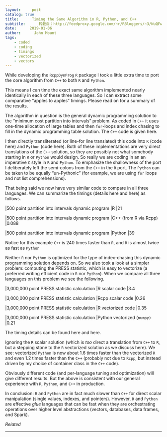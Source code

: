 ```yaml
---
layout:     post
catalog: true
title:      Timing the Same Algorithm in R, Python, and C++
subtitle:      转载自：http://feedproxy.google.com/~r/RBloggers/~3/NuQFw3zp1i8/
date:      2019-01-06
author:      John Mount
tags:
    - coded
    - coding
    - timings
    - vectorized
    - vectors
---
```






While developing the `RcppDynProg` `R` package I took a little extra time to port the core algorithm from `C++` to both `R` and `Python`.


This means I can time the exact same algorithm implemented nearly identically in each of these three languages. So I can extract some comparative “apples to apples” timings. Please read on for a summary of the results.






The algorithm in question is the general dynamic programming solution to the “minimum cost partition into intervals” problem. As coded in `C++` it uses one-time allocation of large tables and then `for`-loops and index chasing to fill in the dynamic programming table solution. The `C++` code is given here.


I then directly transliterated (or line-for line translated) this code into `R` (code here) and `Python` (code here). Both of these implementations are very direct translations of the `C++` solution, so they are possibly not what somebody starting in `R` or `Python` would design. So really we are coding in an an imperative `C` style in `R` and `Python`. To emphasize the shallowness of the port I deliberately left the semi-colons from the `C++` in the `R` port. The `Python` can be taken to be equally “un-Pythonic” (for example, we are using `for` loops and not list comprehensions).


That being said we now have very similar code to compare in all three languages. We can summarize the timings (details here and here) as follows.








|500 point partition into intervals dynamic program
|R
|21



|500 point partition into intervals dynamic program
|C++ (from R via Rcpp)
|0.088



|500 point partition into intervals dynamic program
|Python
|39






Notice for this example `C++` is 240 times faster than `R`, and `R` is almost twice as fast as `Python`


Neither `R` nor `Python` is optimized for the type of index-chasing this dynamic programming solution depends on. So we also took a look at a simpler problem: computing the PRESS statistic, which is easy to vectorize (a preferred writing efficient code in `R` nor `Python`). When we compare all three languages on this problem we see the following.








|3,000,000 point PRESS statistic calculation
|R scalar code
|3.4



|3,000,000 point PRESS statistic calculation
|Rcpp scalar code
|0.26



|3,000,000 point PRESS statistic calculation
|R vectorized code
|0.35



|3,000,000 point PRESS statistic calculation
|Python vectorized (`numpy)`
|0.21






The timing details can be found here and here.


Ignoring the `R` scalar solution (which is *too* direct a translation from `C++` to `R`, but a stepping stone to the `R` vectorized solution as we discuss here). We see: vectorized `Python` is now about 1.6 times faster than the vectorized `R` and even 1.2 times faster than the `C++` (probably not due to `Rcpp`, but instead driven by my choice of container class in the `C++` code).


Obviously different code (and per-language tuning and optimization) will give different results. But the above is consistent with our general experience with `R`, `Python`, and `C++` in production.


In conclusion: `R` and `Python` are in fact much slower than `C++` for direct scalar manipulation (single values, indexes, and pointers). However, `R` and `Python` are effective *glue* languages that can be fast when they are orchestrating operations over higher level abstractions (vectors, databases, data frames, and Spark).


*Related*








---
